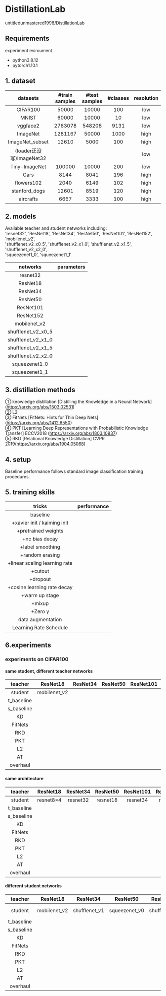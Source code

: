 # DistillationLab
untitledunmastered1998/DistillationLab 

## Requirements

experiment eviroument
- python3.8.12
- pytorch1.10.1


## 1. dataset  

|datasets |#train samples|#test samples|#classes|resolution|  
|:-------:|:-------:|:-------:|:-------:|:-------:|  
|CIFAR100|50000|10000|100|low|  
|MNIST|60000|10000|10|low|  
|vggface2|2763078|548208|9131|low|  
|ImageNet|1281167|50000|1000|high|
|ImageNet_subset|12610|5000|100|high|  
|(loader还没写)ImageNet32| | | |low|  
|Tiny-ImageNet|100000|10000|200|low|  
|Cars|8144|8041|196|high|  
|flowers102|2040|6149|102|high|  
|stanford_dogs|12601|8519|120|high|  
|aircrafts|6667|3333|100|high|  

## 2. models
Available teacher and student networks including:  
'resnet32', 'ResNet18', 'ResNet34', 'ResNet50', 'ResNet101', 'ResNet152',  
'mobilenet_v2',  
'shufflenet_v2_x0_5', 'shufflenet_v2_x1_0', 'shufflenet_v2_x1_5', 'shufflenet_v2_x2_0',  
'squeezenet1_0', 'squeezenet1_1'  

|networks|parameters|  
|:-------:|:-------:|  
|resnet32||   
|ResNet18||   
|ResNet34||   
|ResNet50||   
|ResNet101||  
|ResNet152||  
|mobilenet_v2||  
|shufflenet_v2_x0_5||  
|shufflenet_v2_x1_0||  
|shufflenet_v2_x1_5||  
|shufflenet_v2_x2_0||  
|squeezenet1_0||  
|squeezenet1_1||  

## 3. distillation methods  
① knowledge distillation [Distilling the Knowledge in a Neural Network] (https://arxiv.org/abs/1503.02531)  
② L2  
③ FitNets [FitNets: Hints for Thin Deep Nets] (https://arxiv.org/abs/1412.6550)  
④ PKT [Learning Deep Representations with Probabilistic Knowledge Transfer] ECCV2018 (https://arxiv.org/abs/1803.10837)  
⑤ RKD [Relational Knowledge Distillation] CVPR 2019(https://arxiv.org/abs/1904.05068)  

## 4. setup  
Baseline performance follows standard image classification training procedures.  


## 5. training skills

|tricks|performance|  
|:-------:|:-------:|  
|baseline||   
|+xavier init / kaiming init||   
|+pretrained weights||   
|+no bias decay||   
|+label smoothing||  
|+random erasing||  
|+linear scaling learning rate||  
|+cutout||  
|+dropout||  
|+cosine learning rate decay||  
|+warm up stage||  
|+mixup||  
|+Zero γ||
|data augmentation||
|Learning Rate Schedule||


## 6.experiments

### experiments on CIFAR100

#### same student, different teacher networks

|teacher|ResNet18|ResNet34|ResNet50|ResNet101|ResNet152|  
|:-------:|:-------:|:-------:|:-------:|:-------:|:-------:|   
|student|mobilenet_v2|||||  
|t_baseline|||||  
|s_baseline|||||  
|KD|||||  
|FitNets|||||  
|RKD|||||   
|PKT|||||   
|L2|||||   
|AT|||||  
|overhaul|||||  

#### same architecture

|teacher|ResNet18|ResNet34|ResNet50|ResNet101|ResNet152|  
|:-------:|:-------:|:-------:|:-------:|:-------:|:-------:|   
|student|resnet8×4|resnet32|resnet18|resnet34|resnet50|  
|t_baseline|||||  
|s_baseline|||||  
|KD|||||  
|FitNets|||||  
|RKD|||||   
|PKT|||||   
|L2|||||   
|AT|||||  
|overhaul|||||

#### different student networks

|teacher|ResNet18|ResNet34|ResNet50|ResNet101|ResNet152|  
|:-------:|:-------:|:-------:|:-------:|:-------:|:-------:|   
|student|mobilenet_v2|shufflenet_v1|squeezenet_v0|shufflenet_v2|WRN-16-2|  
|t_baseline|||||  
|s_baseline|||||  
|KD|||||  
|FitNets|||||  
|RKD|||||   
|PKT|||||   
|L2|||||   
|AT|||||  
|overhaul|||||
